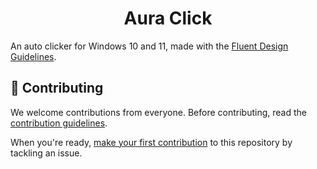 <h1 align="center">Aura Click</h1>

An auto clicker for Windows 10 and 11, made with the [Fluent Design Guidelines](https://learn.microsoft.com/en-us/windows/apps/design/basics/).

## 👏 Contributing

We welcome contributions from everyone. Before contributing, read the [contribution guidelines](.github/CONTRIBUTING.md).

When you're ready, [make your first contribution](https://github.com/RyanLua/AuraClick/contribute) to this repository by tackling an issue.
